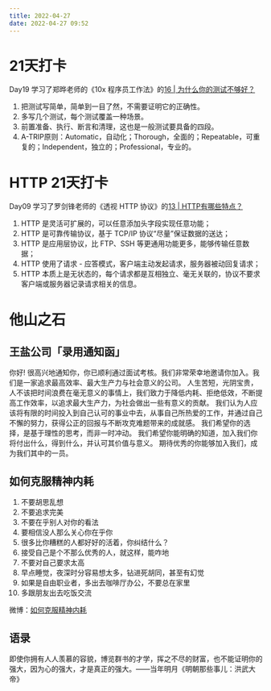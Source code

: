 ```yaml
---
title: 2022-04-27
date: 2022-04-27 09:52
---
```


# 21天打卡
Day19
学习了郑晔老师的《10x 程序员工作法》的[16 | 为什么你的测试不够好？](https://time.geekbang.org/column/article/79494)

1. 把测试写简单，简单到一目了然，不需要证明它的正确性。
2. 多写几个测试，每个测试覆盖一种场景。
3. 前置准备、执行、断言和清理，这也是一般测试要具备的四段。
4. A-TRIP原则：Automatic，自动化；Thorough，全面的；Repeatable，可重复的；Independent，独立的；Professional，专业的。


# HTTP 21天打卡
Day09
学习了罗剑锋老师的《透视 HTTP 协议》的[13 | HTTP有哪些特点？](https://time.geekbang.org/column/article/103270)

1. HTTP 是灵活可扩展的，可以任意添加头字段实现任意功能；
2. HTTP 是可靠传输协议，基于 TCP/IP 协议“尽量”保证数据的送达；
3. HTTP 是应用层协议，比 FTP、SSH 等更通用功能更多，能够传输任意数据；
4. HTTP 使用了请求 - 应答模式，客户端主动发起请求，服务器被动回复请求；
5. HTTP 本质上是无状态的，每个请求都是互相独立、毫无关联的，协议不要求客户端或服务器记录请求相关的信息。


# 他山之石
## 王盐公司「录用通知函」
你好! 
很高兴地通知你，你已顺利通过面试考核。我们非常荣幸地邀请你加入。我们是一家追求最高效率、最大生产力与社会意义的公司。
人生苦短，光阴宝贵，人不该把时间浪费在毫无意义的事情上，我们致力于降低内耗、拒绝低效，不断提高工作效率，以追求最大生产力，为社会做出一些有意义的贡献。
我们认为人应该将有限的时间投入到自己认可的事业中去，从事自己所热爱的工作，并通过自己不懈的努力，获得公正的回报与不断攻克难题带来的成就感。
我们希望你的选择，是基于理性的思考，而非一时冲动。
我们希望你能明确的知道，加入我们你将付出什么，得到什么，并认可其价值与意义。
期待优秀的你能够加入我们，成为我们其中的一员。

## 如何克服精神内耗
1. 不要胡思乱想
2. 不要追求完美
3. 不要在乎别人对你的看法
4. 要相信没人那么关心你在乎你
5. 很多比你糟糕的人都好好的活着，你纠结什么？
6. 接受自己是个不那么优秀的人，就这样，能咋地
7. 不要对自己要求太高
8. 早点睡觉，夜深时分容易想太多，钻进死胡同，甚至有幻觉
9. 如果是自由职业者，多出去咖啡厅办公，不要总在家里
10. 多跟朋友出去吃饭交流

微博：[如何克服精神内耗](https://weibo.com/1528394563/Lqh1Hsa8A)

## 语录
即使你拥有人人羡慕的容貌，博览群书的才学，挥之不尽的财富，也不能证明你的强大，因为心的强大，才是真正的强大。——当年明月《明朝那些事儿：洪武大帝》 
